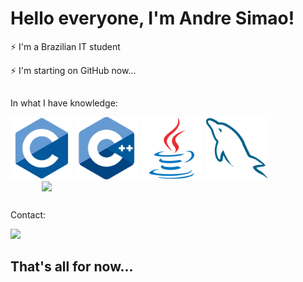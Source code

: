 <h1 align="left" >Hello everyone, I'm Andre Simao!</h1>

<p>⚡ I'm a Brazilian IT student</p>
<p>⚡ I'm starting on GitHub now...</p>

##

<p>In what I have knowledge:</p>
<div>
<img align="center" alt="alms-c" height="100" width="100" src="https://raw.githubusercontent.com/devicons/devicon/master/icons/c/c-original.svg">
<img align="center" alt="alms-mysql" height="100" width="100" src="https://raw.githubusercontent.com/devicons/devicon/master/icons/cplusplus/cplusplus-original.svg">
<img align="center" alt="alms-java" height="100" width="100" src="https://raw.githubusercontent.com/devicons/devicon/master/icons/java/java-original.svg">
<img align="center" alt="alms-mysql" height="100" width="100" src="https://raw.githubusercontent.com/devicons/devicon/master/icons/mysql/mysql-original.svg">
  
<!--future: <img height="150em" src="https://github-readme-stats.vercel.app/api?username=andresima0&show_icons=true&theme=dark&include_all_commits=true&count_private=false"/> -->
  
<img align="center" width="" height="180" hspace="50" src="https://github-readme-stats.vercel.app/api/top-langs/?username=andresima0&layout=compact&langs_count=16&theme=dark"/>
</div>

##
     
<p>Contact:</p>
<div>
<a href="https://www.linkedin.com/in/andre-simao-254692230/" target="_blank"><img src="https://img.shields.io/badge/-LinkedIn-blue?style=flat-square&logo=Linkedin" target="_blank"></a>
</div>
  
##
  
<h2>That's all for now...</h2>
